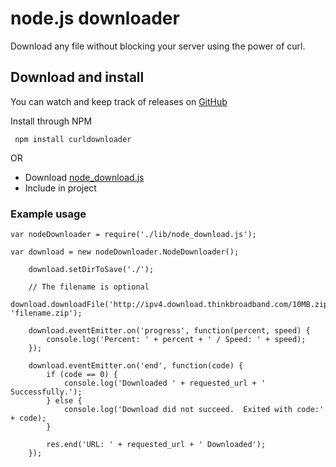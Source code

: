 # node.js downloader

Download any file without blocking your server using the power of curl.

## Download and install

You can watch and keep track of releases on [GitHub](http://github.com/AaronOgle/node-CurlDownloader) 

Install through NPM

     npm install curldownloader
    
OR

* Download [node_download.js](node_download.js)
* Include in project

### Example usage
    var nodeDownloader = require('./lib/node_download.js');
    
    var download = new nodeDownloader.NodeDownloader();

    	download.setDirToSave('./');
        
        // The filename is optional
		download.downloadFile('http://ipv4.download.thinkbroadband.com/10MB.zip', 'filename.zip');
		
		download.eventEmitter.on('progress', function(percent, speed) {
			console.log('Percent: ' + percent + ' / Speed: ' + speed);
		});

		download.eventEmitter.on('end', function(code) {
			if (code == 0) {
				console.log('Downloaded ' + requested_url + ' Successfully.');
			} else {
				console.log('Download did not succeed.  Exited with code:' + code);
			}
			
			res.end('URL: ' + requested_url + ' Downloaded');
		});
